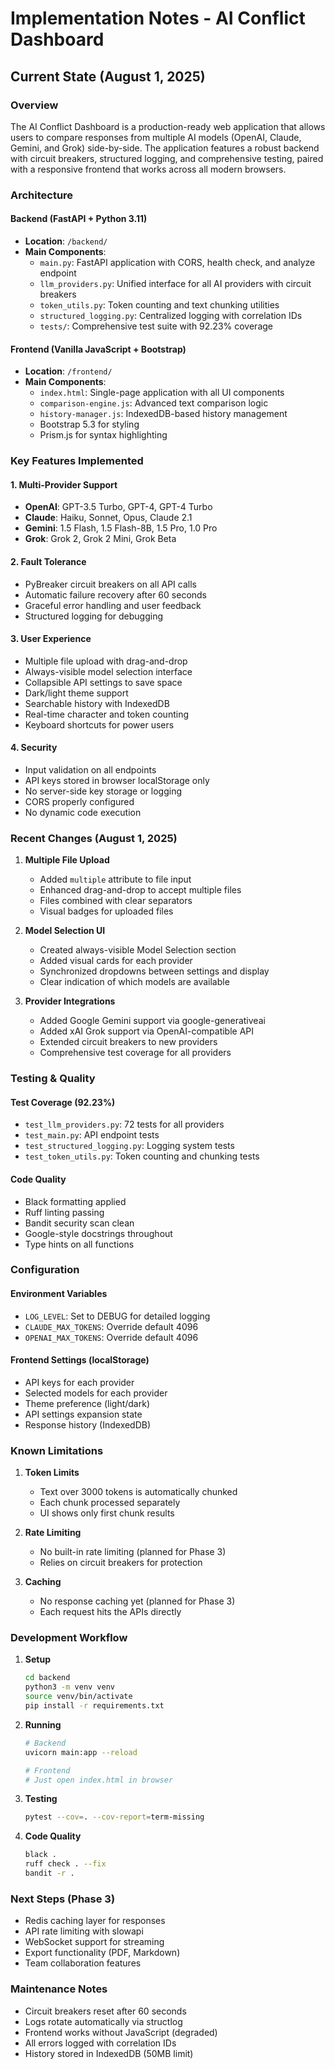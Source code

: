 # Implementation Notes - AI Conflict Dashboard

## Current State (August 1, 2025)

### Overview
The AI Conflict Dashboard is a production-ready web application that allows users to compare responses from multiple AI models (OpenAI, Claude, Gemini, and Grok) side-by-side. The application features a robust backend with circuit breakers, structured logging, and comprehensive testing, paired with a responsive frontend that works across all modern browsers.

### Architecture

#### Backend (FastAPI + Python 3.11)
- **Location**: `/backend/`
- **Main Components**:
  - `main.py`: FastAPI application with CORS, health check, and analyze endpoint
  - `llm_providers.py`: Unified interface for all AI providers with circuit breakers
  - `token_utils.py`: Token counting and text chunking utilities
  - `structured_logging.py`: Centralized logging with correlation IDs
  - `tests/`: Comprehensive test suite with 92.23% coverage

#### Frontend (Vanilla JavaScript + Bootstrap)
- **Location**: `/frontend/`
- **Main Components**:
  - `index.html`: Single-page application with all UI components
  - `comparison-engine.js`: Advanced text comparison logic
  - `history-manager.js`: IndexedDB-based history management
  - Bootstrap 5.3 for styling
  - Prism.js for syntax highlighting

### Key Features Implemented

#### 1. Multi-Provider Support
- **OpenAI**: GPT-3.5 Turbo, GPT-4, GPT-4 Turbo
- **Claude**: Haiku, Sonnet, Opus, Claude 2.1
- **Gemini**: 1.5 Flash, 1.5 Flash-8B, 1.5 Pro, 1.0 Pro
- **Grok**: Grok 2, Grok 2 Mini, Grok Beta

#### 2. Fault Tolerance
- PyBreaker circuit breakers on all API calls
- Automatic failure recovery after 60 seconds
- Graceful error handling and user feedback
- Structured logging for debugging

#### 3. User Experience
- Multiple file upload with drag-and-drop
- Always-visible model selection interface
- Collapsible API settings to save space
- Dark/light theme support
- Searchable history with IndexedDB
- Real-time character and token counting
- Keyboard shortcuts for power users

#### 4. Security
- Input validation on all endpoints
- API keys stored in browser localStorage only
- No server-side key storage or logging
- CORS properly configured
- No dynamic code execution

### Recent Changes (August 1, 2025)

1. **Multiple File Upload**
   - Added `multiple` attribute to file input
   - Enhanced drag-and-drop to accept multiple files
   - Files combined with clear separators
   - Visual badges for uploaded files

2. **Model Selection UI**
   - Created always-visible Model Selection section
   - Added visual cards for each provider
   - Synchronized dropdowns between settings and display
   - Clear indication of which models are available

3. **Provider Integrations**
   - Added Google Gemini support via google-generativeai
   - Added xAI Grok support via OpenAI-compatible API
   - Extended circuit breakers to new providers
   - Comprehensive test coverage for all providers

### Testing & Quality

#### Test Coverage (92.23%)
- `test_llm_providers.py`: 72 tests for all providers
- `test_main.py`: API endpoint tests
- `test_structured_logging.py`: Logging system tests
- `test_token_utils.py`: Token counting and chunking tests

#### Code Quality
- Black formatting applied
- Ruff linting passing
- Bandit security scan clean
- Google-style docstrings throughout
- Type hints on all functions

### Configuration

#### Environment Variables
- `LOG_LEVEL`: Set to DEBUG for detailed logging
- `CLAUDE_MAX_TOKENS`: Override default 4096
- `OPENAI_MAX_TOKENS`: Override default 4096

#### Frontend Settings (localStorage)
- API keys for each provider
- Selected models for each provider
- Theme preference (light/dark)
- API settings expansion state
- Response history (IndexedDB)

### Known Limitations

1. **Token Limits**
   - Text over 3000 tokens is automatically chunked
   - Each chunk processed separately
   - UI shows only first chunk results

2. **Rate Limiting**
   - No built-in rate limiting (planned for Phase 3)
   - Relies on circuit breakers for protection

3. **Caching**
   - No response caching yet (planned for Phase 3)
   - Each request hits the APIs directly

### Development Workflow

1. **Setup**
   ```bash
   cd backend
   python3 -m venv venv
   source venv/bin/activate
   pip install -r requirements.txt
   ```

2. **Running**
   ```bash
   # Backend
   uvicorn main:app --reload
   
   # Frontend
   # Just open index.html in browser
   ```

3. **Testing**
   ```bash
   pytest --cov=. --cov-report=term-missing
   ```

4. **Code Quality**
   ```bash
   black .
   ruff check . --fix
   bandit -r .
   ```

### Next Steps (Phase 3)
- Redis caching layer for responses
- API rate limiting with slowapi
- WebSocket support for streaming
- Export functionality (PDF, Markdown)
- Team collaboration features

### Maintenance Notes

- Circuit breakers reset after 60 seconds
- Logs rotate automatically via structlog
- Frontend works without JavaScript (degraded)
- All errors logged with correlation IDs
- History stored in IndexedDB (50MB limit)